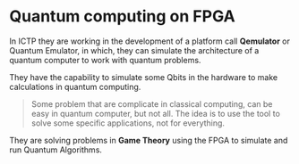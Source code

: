 # Quantum computing on FPGA

In ICTP they are working in the development of a platform call **Qemulator** or Quantum Emulator, in which, they can simulate the architecture of a quantum computer to work with quantum problems.

They have the capability to simulate some Qbits in the hardware to make calculations in quantum computing.

> Some problem that are complicate in classical computing, can be easy in quantum computer, but not all. The idea is to use the tool to solve some specific applications, not for everything.

They are solving problems in **Game Theory** using the FPGA to simulate and run Quantum Algorithms.
